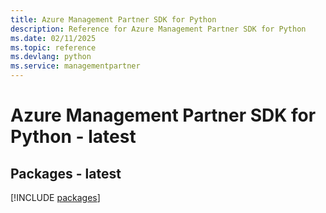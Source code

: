 ```yaml
---
title: Azure Management Partner SDK for Python
description: Reference for Azure Management Partner SDK for Python
ms.date: 02/11/2025
ms.topic: reference
ms.devlang: python
ms.service: managementpartner
---
```

# Azure Management Partner SDK for Python - latest
## Packages - latest
[!INCLUDE [packages](management-partner-index.md)]